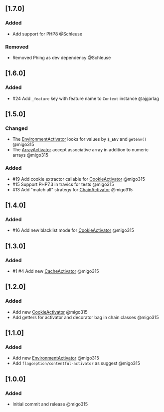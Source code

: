 ## [1.7.0]
### Added
- Add support for PHP8 @Schleuse

### Removed
- Removed Phing as dev dependency @Schleuse

## [1.6.0]
### Added
- \#24 Add `_feature` key with feature name to `Context` instance @ajgarlag

## [1.5.0]
### Changed
- The [EnvironmentActivator](docs/activator/environment.md) looks for values by `$_ENV` and `getenv()` @migo315
- The [ArrayActivator](docs/activator/array.md) accept associative array in addition to numeric arrays @migo315

### Added
- \#19 Add cookie extractor callable for [CookieActivator](docs/activator/cookie.md) @migo315
- \#15 Support PHP7.3 in travics for tests @migo315
- \#13 Add "match all" strategy for [ChainActivator](docs/activator/chain.md) @migo315

## [1.4.0]
### Added
- \#16 Add new blacklist mode for [CookieActivator](docs/activator/cookie.md) @migo315

## [1.3.0]
### Added
- \#1 \#4 Add new [CacheActivator](docs/activator/cache.md) @migo315

## [1.2.0]
### Added
- Add new [CookieActivator](docs/activator/cookie.md) @migo315
- Add getters for activator and decorator bag in chain classes @migo315

## [1.1.0]
### Added
- Add new [EnvironmentActivator](docs/activator/environment.md) @migo315
- Add `flagception/contentful-activator` as suggest @migo315

## [1.0.0]
### Added
- Initial commit and release @migo315
